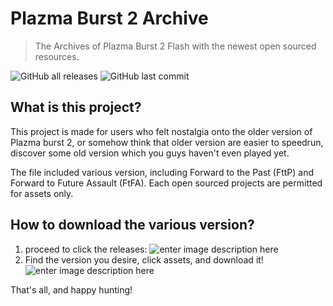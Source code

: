 # Plazma Burst 2 Archive

> The Archives of Plazma Burst 2 Flash with the newest open sourced resources.

![GitHub all releases](https://img.shields.io/github/downloads/eaglepb2/Plazma-Burst-2-Archive/total?style=for-the-badge) ![GitHub last commit](https://img.shields.io/github/last-commit/eaglepb2/Plazma-Burst-2-Archive?style=for-the-badge)


## What is this project?
This project is made for users who felt nostalgia onto the older version of Plazma burst 2, or somehow think that older version are easier to speedrun, discover some old version which you guys haven't even played yet.

The file included various version, including Forward to the Past (FttP) and Forward to Future Assault (FtFA). Each open sourced projects are permitted for assets only.

## How to download the various version?
1) proceed to click the releases:
![enter image description here](https://i.imgur.com/DoqOexD.png)
2) Find the version you desire, click assets, and download it!
![enter image description here](https://i.imgur.com/PpXswFu.png)

That's all, and happy hunting!
